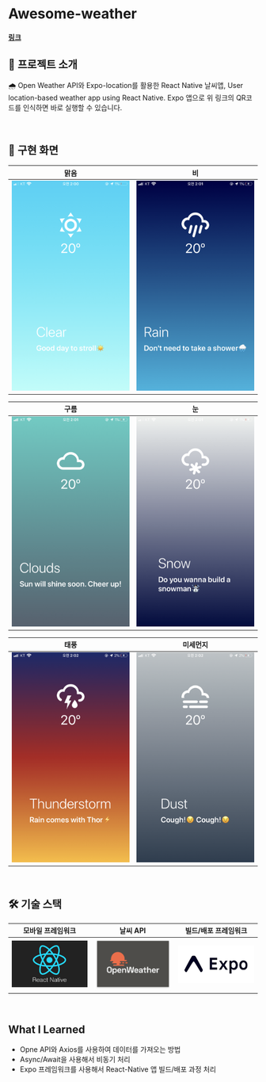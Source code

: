 # Awesome-weather

#### [링크](https://expo.io/@seanny/Awesome-weather)

## 🌵 프로젝트 소개

🌧 Open Weather API와 Expo-location를 활용한 React Native 날씨앱, User location-based weather app using React Native.
Expo 앱으로 위 링크의 QR코드를 인식하면 바로 실행할 수 있습니다.

<br>

## 📸 구현 화면

|             맑음             |             비              |
| :--------------------------: | :-------------------------: |
| <img src="images/clear.png"> | <img src="images/rain.png"> |

|             구름              |             눈              |
| :---------------------------: | :-------------------------: |
| <img src="images/clouds.png"> | <img src="images/snow.png"> |

|                태풍                 |          미세먼지           |
| :---------------------------------: | :-------------------------: |
| <img src="images/thunderstorm.png"> | <img src="images/dust.png"> |

<br>

## 🛠 기술 스택

|                 모바일 프레임워크                 |                     날씨 API                     |           빌드/배포 프레임워크            |
| :-----------------------------------------------: | :----------------------------------------------: | :---------------------------------------: |
| <img src="images/react-native.png" width="200px"> | <img src="images/openweather.png" width="200px"> | <img src="images/expo.png" width="200px"> |

<br>

## What I Learned

- Opne API와 Axios를 사용하여 데이터를 가져오는 방법
- Async/Await을 사용해서 비동기 처리
- Expo 프레임워크를 사용해서 React-Native 앱 빌드/배포 과정 처리

